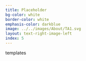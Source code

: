 ```yaml
---
title: Placeholder 
bg-color: white
border-color: white
emphasis-color: darkblue
image: ../../images/About/TA1.svg
layout: text-right-image-left
index: 5
---
```


templates